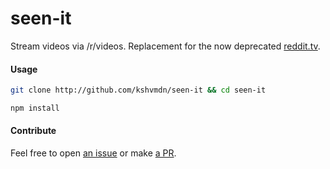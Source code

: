 # seen-it
Stream videos via /r/videos. Replacement for the now deprecated [reddit.tv](http://reddit.tv).

#### Usage

```sh
git clone http://github.com/kshvmdn/seen-it && cd seen-it
```

```sh
npm install
```

#### Contribute

Feel free to open [an issue](https://github.com/kshvmdn/seen-it/issues) or make [a PR](https://github.com/kshvmdn/seen-it/pulls).
